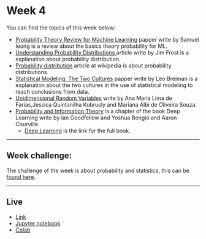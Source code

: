 # Week 4

You can find the topics of this week below:

* [Probability Theory Review for Machine Learning](https://see.stanford.edu/materials/aimlcs229/cs229-prob.pdf) papper write by Samuel Ieong is a review about the basics theory probability for ML.
* [Understanding Probability Distributions  ](https://statisticsbyjim.com/basics/probability-distributions/) article write by Jim Frost is a explanation about probability distribution.
* [Probability distribution](https://en.wikipedia.org/wiki/Probability_distribution) article at wikipedia is about probability distributions.
* [Statistical Modeling: The Two Cultures](http://www2.math.uu.se/~thulin/mm/breiman.pdf) papper write by Leo Breiman is a explanation about the two cultures in the use of statistical modeling to reach conclusions from data.
* [Unidimensional Random Variables](http://www.professores.uff.br/anafarias/wp-content/uploads/sites/32/2017/08/GET00182-DistNomal.pdf)  write by Ana Maria Lima de Farias,Jessica Quintanilha Kubrusly and Mariana Albi de Oliveira Souza.
* [Probability and Information Theory](https://www.deeplearningbook.org/contents/prob.html) is a chapter of the book Deep Learning write by Ian Goodfellow and Yoshua Bengio and Aaron Courville.
  * [Deep Learning](https://www.deeplearningbook.org/) is the link for the full book.

------
## Week challenge:
The challenge of the week is about probability and statistics, this can be [found here](./data-science-1/).

-----
## Live
* [Link](https://youtu.be/dEVh3kOkRiE)
* [Jupyter notebook](./Aula_4_Distribuições_de_probabilidade.ipynb)
* [Colab](https://colab.research.google.com/drive/1Qy6W1X_E-g5RntgDOUtzntpe-RSBHuzL)